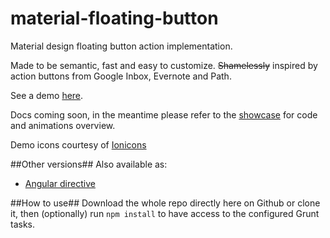 material-floating-button
========================

Material design floating button action implementation. 

Made to be semantic, fast and easy to customize.
~~Shamelessly~~ inspired by action buttons from Google Inbox, Evernote and Path.  

See a demo [here](http://nobitagit.github.io/material-floating-button/).

Docs coming soon, in the meantime please refer to the [showcase](http://nobitagit.github.io/material-floating-button/showcase.html) for code and animations overview.

Demo icons courtesy of [Ionicons](ionicons.com)

##Other versions##
Also available as:

- [Angular directive](https://github.com/nobitagit/material-floating-button)

##How to use##
Download the whole repo directly here on Github or clone it, then (optionally) run `npm install` to have access to the configured Grunt tasks.
